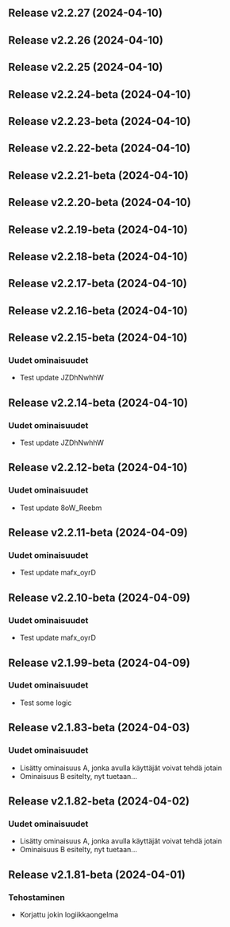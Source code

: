## Release v2.2.27 (2024-04-10)

## Release v2.2.26 (2024-04-10)

## Release v2.2.25 (2024-04-10)

## Release v2.2.24-beta (2024-04-10)

## Release v2.2.23-beta (2024-04-10)

## Release v2.2.22-beta (2024-04-10)

## Release v2.2.21-beta (2024-04-10)

## Release v2.2.20-beta (2024-04-10)

## Release v2.2.19-beta (2024-04-10)

## Release v2.2.18-beta (2024-04-10)

## Release v2.2.17-beta (2024-04-10)

## Release v2.2.16-beta (2024-04-10)

## Release v2.2.15-beta (2024-04-10)

### Uudet ominaisuudet

- Test update JZDhNwhhW

## Release v2.2.14-beta (2024-04-10)

### Uudet ominaisuudet

- Test update JZDhNwhhW

## Release v2.2.12-beta (2024-04-10)

### Uudet ominaisuudet

- Test update 8oW_Reebm

## Release v2.2.11-beta (2024-04-09)

### Uudet ominaisuudet

- Test update mafx_oyrD

## Release v2.2.10-beta (2024-04-09)

### Uudet ominaisuudet

- Test update mafx_oyrD

## Release v2.1.99-beta (2024-04-09)

### Uudet ominaisuudet

- Test some logic

## Release v2.1.83-beta (2024-04-03)

### Uudet ominaisuudet

- Lisätty ominaisuus A, jonka avulla käyttäjät voivat tehdä jotain
- Ominaisuus B esitelty, nyt tuetaan...

## Release v2.1.82-beta (2024-04-02)

### Uudet ominaisuudet

- Lisätty ominaisuus A, jonka avulla käyttäjät voivat tehdä jotain
- Ominaisuus B esitelty, nyt tuetaan...

## Release v2.1.81-beta (2024-04-01)

### Tehostaminen

- Korjattu jokin logiikkaongelma
